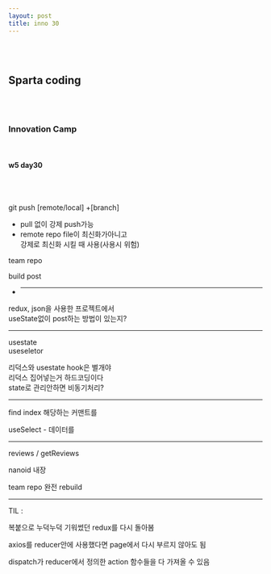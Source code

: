 ```yaml
---
layout: post
title: inno 30
---
```


<br><br>

## Sparta coding

<br><br>

### Innovation Camp

<br>

#### w5 day30

<br><br>

git push [remote/local] +[branch]

- pull 없이 강제 push가능
- remote repo file이 최신화가아니고<br>
  강제로 최신화 시킬 때 사용(사용시 위험)

team repo

build post

- ***

redux, json을 사용한 프로젝트에서<br>
useState없이 post하는 방법이 있는지?

---

usestate<br>
useseletor

리덕스와 usestate hook은 별개야<br>
리덕스 집어넣는거 하드코딩이다<br>
state로 관리안하면 비동기처리?

---

find index
해당하는 커맨트를

useSelect - 데이터를

---

reviews / getReviews

nanoid 내장

team repo 완전 rebuild

---

TIL :

복붙으로 누덕누덕 기워썼던 redux를 다시 돌아봄

axios를 reducer안에 사용했다면 page에서 다시 부르지 않아도 됨

dispatch가 reducer에서 정의한 action 함수들을 다 가져올 수 있음
